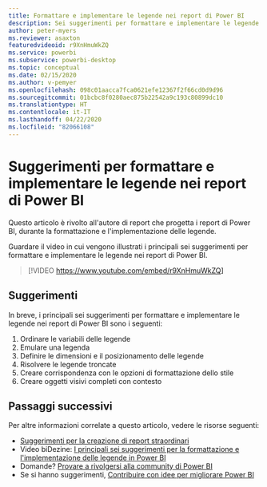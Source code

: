```yaml
---
title: Formattare e implementare le legende nei report di Power BI
description: Sei suggerimenti per formattare e implementare le legende negli oggetti visivi dei report di Power BI, in Power BI Desktop o nel servizio Power BI.
author: peter-myers
ms.reviewer: asaxton
featuredvideoid: r9XnHmuWkZQ
ms.service: powerbi
ms.subservice: powerbi-desktop
ms.topic: conceptual
ms.date: 02/15/2020
ms.author: v-pemyer
ms.openlocfilehash: 098c01aacca7fca0621efe12367f2f66cd0d9d96
ms.sourcegitcommit: 01bcbc8f0280aec875b22542a9c193c80899dc10
ms.translationtype: HT
ms.contentlocale: it-IT
ms.lasthandoff: 04/22/2020
ms.locfileid: "82066108"
---
```

# <a name="tips-to-format-and-implement-legends-in-power-bi-reports"></a>Suggerimenti per formattare e implementare le legende nei report di Power BI

Questo articolo è rivolto all'autore di report che progetta i report di Power BI, durante la formattazione e l'implementazione delle legende.

Guardare il video in cui vengono illustrati i principali sei suggerimenti per formattare e implementare le legende nei report di Power BI.

> [!VIDEO https://www.youtube.com/embed/r9XnHmuWkZQ]

## <a name="tips"></a>Suggerimenti

In breve, i principali sei suggerimenti per formattare e implementare le legende nei report di Power BI sono i seguenti:

1. Ordinare le variabili delle legende
1. Emulare una legenda
1. Definire le dimensioni e il posizionamento delle legende
1. Risolvere le legende troncate
1. Creare corrispondenza con le opzioni di formattazione dello stile
1. Creare oggetti visivi completi con contesto

## <a name="next-steps"></a>Passaggi successivi

Per altre informazioni correlate a questo articolo, vedere le risorse seguenti:

- [Suggerimenti per la creazione di report straordinari](../desktop-tips-and-tricks-for-creating-reports.md)
- Video biDezine: [I principali sei suggerimenti per la formattazione e l'implementazione delle legende in Power BI](https://www.youtube.com/watch?v=r9XnHmuWkZQ)
- Domande? [Provare a rivolgersi alla community di Power BI](https://community.powerbi.com/)
- Se si hanno suggerimenti, [Contribuire con idee per migliorare Power BI](https://ideas.powerbi.com)
